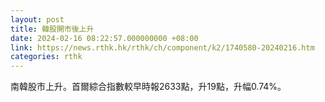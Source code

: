 ```yaml
---
layout: post
title: 韓股開市後上升
date: 2024-02-16 08:22:57.000000000 +08:00
link: https://news.rthk.hk/rthk/ch/component/k2/1740580-20240216.htm
categories: rthk
---
```


南韓股市上升。首爾綜合指數較早時報2633點，升19點，升幅0.74%。
